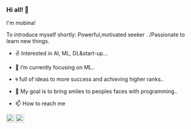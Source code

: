 ### Hi all! 👋


I'm mobina!

To introduce myself shortly:
Powerful,motivated seeker .
/Passionate to learn new things.


- ✌️  Interested in AI, ML, DL&start-up...

- 🧠 I’m currently focusing on ML..
 
- 🌀 full of ideas to more success and achieving higher ranks..

- 🌱 My goal is to bring smiles to peoples faces with programming..

- 📫 How to reach me 


[<img align="left" alt="mobinahmohammadi | Twitter" width="22px" src="https://cdn.jsdelivr.net/npm/simple-icons@5.8.1/icons/twitter.svg" />][twitter]
[<img align="left" alt="mobinahmohammadi | LinkedIn" width="22px" src="https://cdn.jsdelivr.net/npm/simple-icons@5.8.1/icons/linkedin.svg" />][linkedin]

[twitter]: https://twitter.com/mobina_hmd
[linkedin]: https://linkedin.com/in/mobina-hmd






